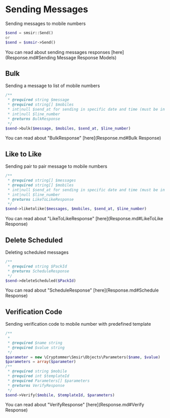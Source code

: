 # Sending Messages
Sending messages to mobile numbers
```php
$send = smsir::Send()
or
$send = $smsir->Send()
```

You can read about sending messages responses [here](Response.md#Sending Message Response Models)
## Bulk
Sending a message to list of mobile numbers
```php
/**
 * @required string $message
 * @required string[] $mobiles
 * int|null $send_at for sending in specific date and time (must be in unix)
 * int|null $line_number 
 * @returns BulkResponse
 */
$send->bulk($message, $mobiles, $send_at, $line_number)
```
You can read about "BulkResponse" [here](Response.md#Bulk Response)

## Like to Like
Sending pair to pair message to mobile numbers
```php
/**
 * @required string[] $messages
 * @required string[] $mobiles
 * int|null $send_at for sending in specific date and time (must be in unix)
 * int|null $line_number 
 * @returns LikeToLikeResponse
 */
$send->liketolike($messages, $mobiles, $send_at, $line_number)
```
You can read about "LikeToLikeResponse" [here](Response.md#LikeToLike Response)

## Delete Scheduled
Deleting scheduled messages
```php
/**
 * @required string $PackId 
 * @returns ScheduleResponse
 */
$send->deleteScheduled($PackId)
```
You can read about "ScheduleResponse" [here](Response.md#Schedule Response)

## Verification Code
Sending verification code to mobile number with predefined template
```php
/**
 * 
 * @required $name string
 * @required $value string
 */
$parameter = new \Cryptommer\Smsir\Objects\Parameters($name, $value)
$parameters = array($parameter) 
/**
 * @required string $mobile
 * @required int $templateId
 * @required Parameters[] $parameters
 * @returns VerifyResponse
 */
$send->Verify($mobile, $templateId, $parameters)
```
You can read about "VerifyResponse" [here](Response.md#Verify Response)

